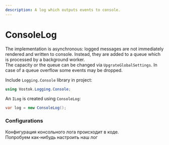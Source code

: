 ```yaml
---
description: A log which outputs events to console.
---
```


# ConsoleLog

The implementation is asynchronous: logged messages are not immediately rendered and written to console. Instead, they are added to a queue which is processed by a background worker.   
The capacity or the queue can be changed via `UpgrateGlobalSettings`. In case of a queue overflow some events may be dropped.

Include `Logging.Console` library in project:

```csharp
using Vostok.Logging.Console;
```

 An `ILog` is created using  `ConsoleLog`:

```csharp
var log = new ConsoleLog();
```

### Configurations

Конфигурация консольного лога происходит в коде.  
Попробуем как-нибудь настроить наш лог

